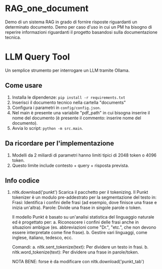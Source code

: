 # RAG_one_document
Demo di un sistema RAG in grado di fornire risposte riguardanti un determinato documento. Demo per caso d'uso in cui un PM ha bisogno di reperire informazioni riguardanti il progetto basandosi sulla documentazione tecnica.

# LLM Query Tool

Un semplice strumento per interrogare un LLM tramite Ollama.

## Come usare
1. Installa le dipendenze: `pip install -r requirements.txt`
2. Inserisci il documento tecnico nella cartella "documents"
3. Configura i parametri in `config/config.json`.
4. Nel main è presente una variabile "pdf_path" in cui bisogna inserire il nome del documento (è presente il commento: inserire nome del documento).
5. Avvia lo script: `python -m src.main`.

## Da ricordare per l'implementazione
1. Modelli da 2 miliardi di parametri hanno limiti tipici di 2048 token o 4096 token.
2. Questo limite include contesto + query + risposta prevista.

## Info codice
1. nltk.download('punkt') Scarica il pacchetto per il tokenizing. Il Punkt tokenizer è un modulo pre-addestrato per la segmentazione del testo in:
    Frasi: Identifica i confini delle frasi (ad esempio, dove finisce una frase e inizia un'altra).
    Parole: Divide una frase in singole parole o token.

    Il modello Punkt è basato su un'analisi statistica del linguaggio naturale ed è progettato per:
        a. Riconoscere i confini delle frasi anche in situazioni ambigue (es. abbreviazioni come "Dr.", "etc.", che non devono essere interpretate come fine frase).
        b. Gestire vari linguaggi, come inglese, italiano, tedesco, ecc.

    Comandi:
        a. nltk.sent_tokenize(text): Per dividere un testo in frasi.
        b. nltk.word_tokenize(text): Per dividere una frase in parole/token.
    
    NOTA BENE: forse è da modificare con nltk.download('punkt_tab')
 
